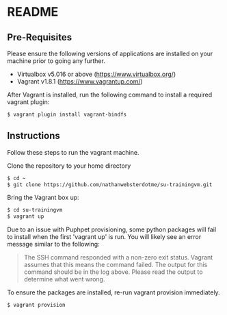 # README

## Pre-Requisites
Please ensure the following versions of applications are installed on your machine prior to going any further.
- Virtualbox v5.016 or above (https://www.virtualbox.org/)
- Vagrant v1.8.1 (https://www.vagrantup.com/)

After Vagrant is installed, run the following command to install a required vagrant plugin:
```sh
$ vagrant plugin install vagrant-bindfs
```

## Instructions
Follow these steps to run the vagrant machine.

Clone the repository to your home directory 

```sh
$ cd ~
$ git clone https://github.com/nathanwebsterdotme/su-trainingvm.git
```

Bring the Vagrant box up:

```sh
$ cd su-trainingvm
$ vagrant up
```

Due to an issue with Puphpet provisioning, some python packages will fail to install when the first 'vagrant up' is run.  You will likely see an error message similar to the following: 

> The SSH command responded with a non-zero exit status. Vagrant
> assumes that this means the command failed. The output for this command
> should be in the log above. Please read the output to determine what
> went wrong.

To ensure the packages are installed, re-run vagrant provision immediately.

```sh
$ vagrant provision
```
